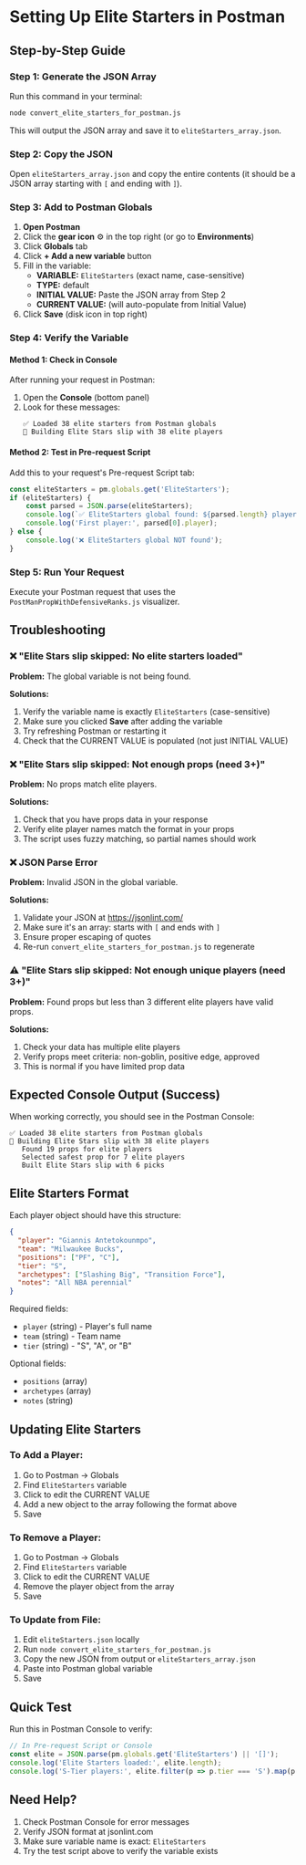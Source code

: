 # Setting Up Elite Starters in Postman

## Step-by-Step Guide

### Step 1: Generate the JSON Array
Run this command in your terminal:
```bash
node convert_elite_starters_for_postman.js
```

This will output the JSON array and save it to `eliteStarters_array.json`.

### Step 2: Copy the JSON
Open `eliteStarters_array.json` and copy the entire contents (it should be a JSON array starting with `[` and ending with `]`).

### Step 3: Add to Postman Globals

1. **Open Postman**
2. Click the **gear icon** ⚙️ in the top right (or go to **Environments**)
3. Click **Globals** tab
4. Click **+ Add a new variable** button
5. Fill in the variable:
   - **VARIABLE:** `EliteStarters` (exact name, case-sensitive)
   - **TYPE:** default
   - **INITIAL VALUE:** Paste the JSON array from Step 2
   - **CURRENT VALUE:** (will auto-populate from Initial Value)
6. Click **Save** (disk icon in top right)

### Step 4: Verify the Variable

#### Method 1: Check in Console
After running your request in Postman:
1. Open the **Console** (bottom panel)
2. Look for these messages:
   ```
   ✅ Loaded 38 elite starters from Postman globals
   🌟 Building Elite Stars slip with 38 elite players
   ```

#### Method 2: Test in Pre-request Script
Add this to your request's Pre-request Script tab:
```javascript
const eliteStarters = pm.globals.get('EliteStarters');
if (eliteStarters) {
    const parsed = JSON.parse(eliteStarters);
    console.log(`✅ EliteStarters global found: ${parsed.length} players`);
    console.log('First player:', parsed[0].player);
} else {
    console.log('❌ EliteStarters global NOT found');
}
```

### Step 5: Run Your Request
Execute your Postman request that uses the `PostManPropWithDefensiveRanks.js` visualizer.

## Troubleshooting

### ❌ "Elite Stars slip skipped: No elite starters loaded"
**Problem:** The global variable is not being found.

**Solutions:**
1. Verify the variable name is exactly `EliteStarters` (case-sensitive)
2. Make sure you clicked **Save** after adding the variable
3. Try refreshing Postman or restarting it
4. Check that the CURRENT VALUE is populated (not just INITIAL VALUE)

### ❌ "Elite Stars slip skipped: Not enough props (need 3+)"
**Problem:** No props match elite players.

**Solutions:**
1. Check that you have props data in your response
2. Verify elite player names match the format in your props
3. The script uses fuzzy matching, so partial names should work

### ❌ JSON Parse Error
**Problem:** Invalid JSON in the global variable.

**Solutions:**
1. Validate your JSON at https://jsonlint.com/
2. Make sure it's an array: starts with `[` and ends with `]`
3. Ensure proper escaping of quotes
4. Re-run `convert_elite_starters_for_postman.js` to regenerate

### ⚠️ "Elite Stars slip skipped: Not enough unique players (need 3+)"
**Problem:** Found props but less than 3 different elite players have valid props.

**Solutions:**
1. Check your data has multiple elite players
2. Verify props meet criteria: non-goblin, positive edge, approved
3. This is normal if you have limited prop data

## Expected Console Output (Success)

When working correctly, you should see in the Postman Console:
```
✅ Loaded 38 elite starters from Postman globals
🌟 Building Elite Stars slip with 38 elite players
   Found 19 props for elite players
   Selected safest prop for 7 elite players
   Built Elite Stars slip with 6 picks
```

## Elite Starters Format

Each player object should have this structure:
```json
{
  "player": "Giannis Antetokounmpo",
  "team": "Milwaukee Bucks",
  "positions": ["PF", "C"],
  "tier": "S",
  "archetypes": ["Slashing Big", "Transition Force"],
  "notes": "All NBA perennial"
}
```

Required fields:
- `player` (string) - Player's full name
- `team` (string) - Team name
- `tier` (string) - "S", "A", or "B"

Optional fields:
- `positions` (array)
- `archetypes` (array)
- `notes` (string)

## Updating Elite Starters

### To Add a Player:
1. Go to Postman → Globals
2. Find `EliteStarters` variable
3. Click to edit the CURRENT VALUE
4. Add a new object to the array following the format above
5. Save

### To Remove a Player:
1. Go to Postman → Globals
2. Find `EliteStarters` variable
3. Click to edit the CURRENT VALUE
4. Remove the player object from the array
5. Save

### To Update from File:
1. Edit `eliteStarters.json` locally
2. Run `node convert_elite_starters_for_postman.js`
3. Copy the new JSON from output or `eliteStarters_array.json`
4. Paste into Postman global variable
5. Save

## Quick Test

Run this in Postman Console to verify:
```javascript
// In Pre-request Script or Console
const elite = JSON.parse(pm.globals.get('EliteStarters') || '[]');
console.log('Elite Starters loaded:', elite.length);
console.log('S-Tier players:', elite.filter(p => p.tier === 'S').map(p => p.player));
```

## Need Help?

1. Check Postman Console for error messages
2. Verify JSON format at jsonlint.com
3. Make sure variable name is exact: `EliteStarters`
4. Try the test script above to verify the variable exists
